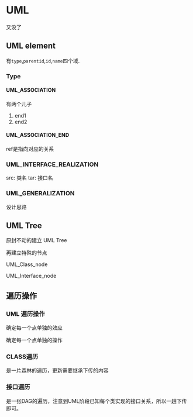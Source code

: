 # UML
又没了

## UML element
有`type`,`parentid`,`id`,`name`四个域.
### Type
#### UML_ASSOCIATION
有两个儿子
1. end1 
2. end2

#### UML_ASSOCIATION_END
ref是指向对应的关系

### UML_INTERFACE_REALIZATION
src: 类名
tar: 接口名

### UML_GENERALIZATION

设计思路

## UML Tree
原封不动的建立 UML Tree

再建立特殊的节点

UML_Class_node

UML_Interface_node

## 遍历操作
### UML 遍历操作

确定每一个点单独的效应

确定每一个点单独的操作

### CLASS遍历

是一片森林的遍历，更新需要继承下传的内容

### 接口遍历

是一张DAG的遍历，注意到UML阶段已知每个类实现的接口关系，所以一趟下传即可。
